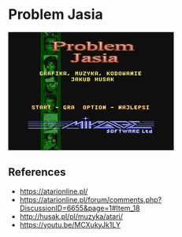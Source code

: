 # Problem Jasia

![](./title_336x240.png)

## References

- https://atarionline.pl/
- https://atarionline.pl/forum/comments.php?DiscussionID=6655&page=1#Item_18
- http://husak.pl/pl/muzyka/atari/
- https://youtu.be/MCXukyJk1LY
